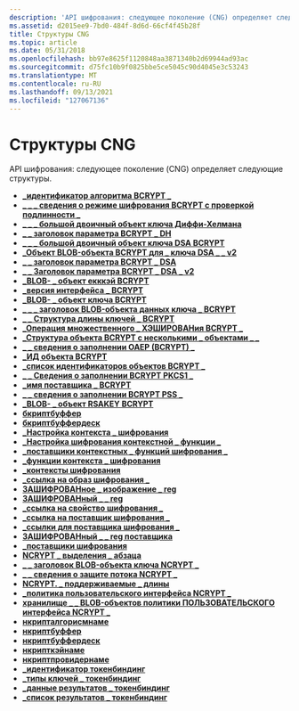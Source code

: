 ```yaml
---
description: 'API шифрования: следующее поколение (CNG) определяет следующие структуры.'
ms.assetid: d2015ee9-7bd0-484f-8d6d-66cf4f45b28f
title: Структуры CNG
ms.topic: article
ms.date: 05/31/2018
ms.openlocfilehash: bb97e8625f1120848aa3871340b2d69944ad93ac
ms.sourcegitcommit: d75fc10b9f0825bbe5ce5045c90d4045e3c53243
ms.translationtype: MT
ms.contentlocale: ru-RU
ms.lasthandoff: 09/13/2021
ms.locfileid: "127067136"
---
```

# <a name="cng-structures"></a>Структуры CNG

API шифрования: следующее поколение (CNG) определяет следующие структуры.

-   [**\_идентификатор алгоритма BCRYPT \_**](/windows/desktop/api/Bcrypt/ns-bcrypt-bcrypt_algorithm_identifier)
-   [**\_ \_ \_ сведения о режиме шифрования BCRYPT с проверкой подлинности \_**](/windows/desktop/api/Bcrypt/ns-bcrypt-bcrypt_authenticated_cipher_mode_info)
-   [**\_ \_ \_ большой двоичный объект ключа Диффи-Хелмана**](/windows/desktop/api/Bcrypt/ns-bcrypt-bcrypt_dh_key_blob)
-   [**\_ \_ заголовок параметра BCRYPT \_ DH**](/windows/desktop/api/Bcrypt/ns-bcrypt-bcrypt_dh_parameter_header)
-   [**\_ \_ \_ большой двоичный объект ключа DSA BCRYPT**](/windows/desktop/api/Bcrypt/ns-bcrypt-bcrypt_dsa_key_blob)
-   [**\_Объект BLOB-объекта BCRYPT для \_ ключа DSA \_ \_ v2**](/windows/desktop/api/Bcrypt/ns-bcrypt-bcrypt_dsa_key_blob_v2)
-   [**\_ \_ заголовок параметра BCRYPT \_ DSA**](/windows/desktop/api/Bcrypt/ns-bcrypt-bcrypt_dsa_parameter_header)
-   [**\_ \_ Заголовок параметра BCRYPT \_ DSA \_ v2**](/windows/desktop/api/Bcrypt/ns-bcrypt-bcrypt_dsa_parameter_header_v2)
-   [**\_BLOB- \_ объект екккэй BCRYPT**](/windows/desktop/api/Bcrypt/ns-bcrypt-bcrypt_ecckey_blob)
-   [**\_версия интерфейса \_ BCRYPT**](/windows/desktop/api/Bcrypt/ns-bcrypt-bcrypt_interface_version)
-   [**\_BLOB- \_ объект ключа BCRYPT**](/windows/desktop/api/Bcrypt/ns-bcrypt-bcrypt_key_blob)
-   [**\_ \_ \_ заголовок BLOB-объекта данных ключа \_ BCRYPT**](/windows/desktop/api/Bcrypt/ns-bcrypt-bcrypt_key_data_blob_header)
-   [**\_ \_ Структура длины ключей \_ BCRYPT**](/windows/desktop/api/Bcrypt/ns-bcrypt-bcrypt_key_lengths_struct)
-   [**\_Операция множественного \_ ХЭШИРОВАНия BCRYPT \_**](/windows/desktop/api/Bcrypt/ns-bcrypt-bcrypt_multi_hash_operation)
-   [**\_Структура объекта BCRYPT с несколькими \_ объектами \_ \_**](/windows/desktop/api/Bcrypt/ns-bcrypt-bcrypt_multi_object_length_struct)
-   [**\_ \_ сведения о заполнении OAEP (BCRYPT) \_**](/windows/desktop/api/Bcrypt/ns-bcrypt-bcrypt_oaep_padding_info)
-   [**\_ИД объекта BCRYPT**](/windows/desktop/api/Bcrypt/ns-bcrypt-bcrypt_oid)
-   [**\_список идентификаторов объектов BCRYPT \_**](/windows/desktop/api/Bcrypt/ns-bcrypt-bcrypt_oid_list)
-   [**\_ \_ Сведения о заполнении BCRYPT PKCS1 \_**](/windows/desktop/api/Bcrypt/ns-bcrypt-bcrypt_pkcs1_padding_info)
-   [**\_имя поставщика \_ BCRYPT**](/windows/desktop/api/Bcrypt/ns-bcrypt-bcrypt_provider_name)
-   [**\_ \_ сведения о заполнении BCRYPT PSS \_**](/windows/desktop/api/Bcrypt/ns-bcrypt-bcrypt_pss_padding_info)
-   [**\_BLOB- \_ объект RSAKEY BCRYPT**](/windows/desktop/api/Bcrypt/ns-bcrypt-bcrypt_rsakey_blob)
-   [**бкриптбуффер**](/previous-versions/windows/desktop/legacy/aa375368(v=vs.85))
-   [**бкриптбуффердеск**](/previous-versions/windows/desktop/legacy/aa375370(v=vs.85))
-   [**\_Настройка контекста \_ шифрования**](/windows/desktop/api/Bcrypt/ns-bcrypt-crypt_context_config)
-   [**\_Настройка шифрования контекстной \_ функции \_**](/windows/desktop/api/Bcrypt/ns-bcrypt-crypt_context_function_config)
-   [**\_поставщики контекстных \_ функций шифрования \_**](/windows/desktop/api/Bcrypt/ns-bcrypt-crypt_context_function_providers)
-   [**\_функции контекста \_ шифрования**](/windows/desktop/api/Bcrypt/ns-bcrypt-crypt_context_functions)
-   [**\_контексты шифрования**](/windows/desktop/api/Bcrypt/ns-bcrypt-crypt_contexts)
-   [**\_ссылка на образ шифрования \_**](/windows/desktop/api/Bcrypt/ns-bcrypt-crypt_image_ref)
-   [**ЗАШИФРОВАНное \_ изображение \_ reg**](/windows/desktop/api/Bcrypt/ns-bcrypt-crypt_image_reg)
-   [**ЗАШИФРОВАНный \_ \_ reg**](/windows/desktop/api/Bcrypt/ns-bcrypt-crypt_interface_reg)
-   [**\_ссылка на свойство шифрования \_**](/windows/desktop/api/Bcrypt/ns-bcrypt-crypt_property_ref)
-   [**\_ссылка на поставщик шифрования \_**](/windows/desktop/api/Bcrypt/ns-bcrypt-crypt_provider_ref)
-   [**\_ссылки для поставщика шифрования \_**](/windows/desktop/api/Bcrypt/ns-bcrypt-crypt_provider_refs)
-   [**ЗАШИФРОВАНный \_ \_ reg поставщика**](/windows/desktop/api/Bcrypt/ns-bcrypt-crypt_provider_reg)
-   [**\_поставщики шифрования**](/windows/desktop/api/Bcrypt/ns-bcrypt-crypt_providers)
-   [**NCRYPT \_ выделения \_ абзаца**](/windows/desktop/api/Ncrypt/ns-ncrypt-ncrypt_alloc_para)
-   [**\_ \_ заголовок BLOB-объекта ключа NCRYPT \_**](/windows/desktop/api/Ncrypt/ns-ncrypt-ncrypt_key_blob_header)
-   [**\_ \_ сведения о защите потока NCRYPT \_**](/windows/desktop/api/NCryptprotect/ns-ncryptprotect-ncrypt_protect_stream_info)
-   [**NCRYPT. \_ поддерживаемые \_ длины**](/windows/desktop/api/Ncrypt/ns-ncrypt-ncrypt_supported_lengths)
-   [**\_политика пользовательского интерфейса NCRYPT \_**](/windows/desktop/api/Ncrypt/ns-ncrypt-ncrypt_ui_policy)
-   [**хранилище \_ \_ BLOB-объектов политики ПОЛЬЗОВАТЕЛЬСКОГО интерфейса NCRYPT \_**](ncrypt-ui-policy-blob.md)
-   [**нкрипталгорисмнаме**](/windows/desktop/api/Ncrypt/ns-ncrypt-ncryptalgorithmname)
-   [**нкриптбуффер**](https://msdn.microsoft.com/library/Aa376245(v=VS.85).aspx)
-   [**нкриптбуффердеск**](https://msdn.microsoft.com/library/Aa376244(v=VS.85).aspx)
-   [**нкрипткэйнаме**](/windows/desktop/api/Ncrypt/ns-ncrypt-ncryptkeyname)
-   [**нкриптпровидернаме**](/windows/desktop/api/Ncrypt/ns-ncrypt-ncryptprovidername)
-   [**\_идентификатор токенбиндинг**](/windows/desktop/api/tokenbinding/ns-tokenbinding-tokenbinding_identifier)
-   [**\_типы ключей \_ токенбиндинг**](/windows/desktop/api/tokenbinding/ns-tokenbinding-tokenbinding_key_types)
-   [**\_данные результатов \_ токенбиндинг**](/windows/desktop/api/tokenbinding/ns-tokenbinding-tokenbinding_result_data)
-   [**\_список результатов \_ токенбиндинг**](/windows/desktop/api/tokenbinding/ns-tokenbinding-tokenbinding_result_list)

 

 
